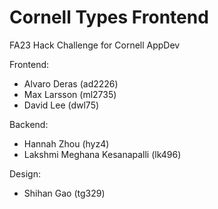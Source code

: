 # Cornell Types Frontend

FA23 Hack Challenge for Cornell AppDev

Frontend:
- Alvaro Deras (ad2226)
- Max Larsson (ml2735)
- David Lee (dwl75)

Backend:
- Hannah Zhou (hyz4)
- Lakshmi Meghana Kesanapalli (lk496)

Design:
- Shihan Gao (tg329)
